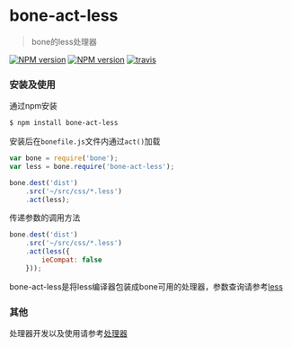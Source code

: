 # bone-act-less
> bone的less处理器

[![NPM version](https://img.shields.io/npm/v/bone-act-less.svg?style=flat)](https://npmjs.org/package/bone-act-less) [![NPM version](https://img.shields.io/npm/dm/bone-act-less.svg?style=flat)](https://npmjs.org/package/bone-act-less) [![travis](https://api.travis-ci.org/wyicwx/bone-act-less.png)](https://travis-ci.org/wyicwx/bone-act-less)

### 安装及使用

通过npm安装

```sh
$ npm install bone-act-less 
```

安装后在`bonefile.js`文件内通过`act()`加载

```js
var bone = require('bone');
var less = bone.require('bone-act-less');

bone.dest('dist')
	.src('~/src/css/*.less')
	.act(less);
```

传递参数的调用方法

```js
bone.dest('dist')
	.src('~/src/css/*.less')
	.act(less({
		ieCompat: false
	}));
```

bone-act-less是将less编译器包装成bone可用的处理器，参数查询请参考[less](https://github.com/less/less.js)

### 其他

处理器开发以及使用请参考[处理器](https://github.com/wyicwx/bone/blob/master/docs/plugin.md)
